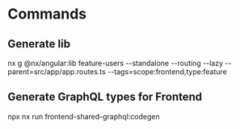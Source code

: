 # Commands

## Generate lib

nx g @nx/angular:lib feature-users --standalone --routing --lazy --parent=src/app/app.routes.ts --tags=scope:frontend,type:feature

## Generate GraphQL types for Frontend

npx nx run frontend-shared-graphql:codegen

